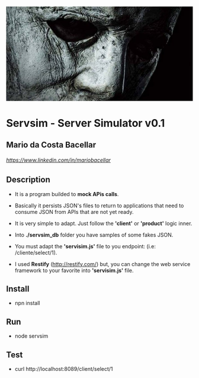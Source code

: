 ![Servsim](logo.jpg)
     
# Servsim - Server Simulator v0.1 
## Mario da Costa Bacellar
###### https://www.linkedin.com/in/mariobacellar

## Description
- It is a program builded to <b>mock APis calls</b>.<p>
- Basically it persists JSON's files to return to applications that need to consume JSON from APIs that are not yet ready.<p>
- It is very simple to adapt. Just follow the <b>'client'</b> or <b>'product'</b> logic inner.<p>
- Into <b>./servsim_db</b> folder you have samples of some fakes JSON.<p>
- You must adapt the <b>'servisim.js'</b> file to you endpoint: (i.e: /cliente/select/1).<p>
- I used <b>Restify</b> (http://restify.com/) but, you can change the web service framework to your favorite into <b>'servisim.js'</b> file.<p>



## Install
- npn install

## Run
- node servsim

## Test
- curl http://localhost:8089/client/select/1
